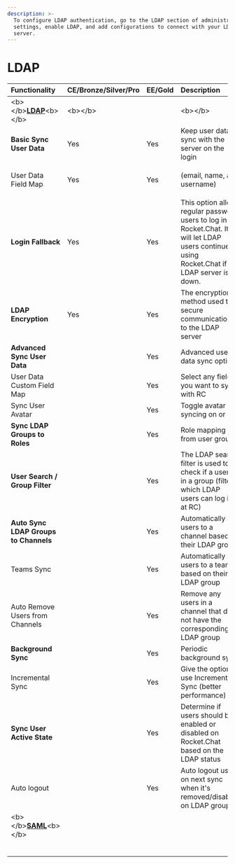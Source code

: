 ```yaml
---
description: >-
  To configure LDAP authentication, go to the LDAP section of administration
  settings, enable LDAP, and add configurations to connect with your LDAP
  server.
---
```


# LDAP





<table>
  <thead>
    <tr>
      <th style="text-align:left">Functionality</th>
      <th style="text-align:left">CE/Bronze/Silver/Pro</th>
      <th style="text-align:left">EE/Gold</th>
      <th style="text-align:left">Description</th>
    </tr>
  </thead>
  <tbody>
    <tr>
      <td style="text-align:left">&lt;b&gt;&lt;/b&gt;<a href="https://docs.rocket.chat/guides/administration/administration/settings/ldap"><b>LDAP</b></a>&lt;b&gt;&lt;/b&gt;</td>
      <td
      style="text-align:left">&lt;b&gt;&lt;/b&gt;</td>
        <td style="text-align:left"></td>
        <td style="text-align:left">&lt;b&gt;&lt;/b&gt;</td>
    </tr>
    <tr>
      <td style="text-align:left"><b>Basic Sync User Data</b>
      </td>
      <td style="text-align:left">Yes</td>
      <td style="text-align:left">Yes</td>
      <td style="text-align:left">Keep user data in sync with the server on the login</td>
    </tr>
    <tr>
      <td style="text-align:left">User Data Field Map</td>
      <td style="text-align:left">Yes</td>
      <td style="text-align:left">Yes</td>
      <td style="text-align:left">
        <p></p>
        <p>(email, name, and username)</p>
      </td>
    </tr>
    <tr>
      <td style="text-align:left"><b>Login Fallback</b>
      </td>
      <td style="text-align:left">Yes</td>
      <td style="text-align:left">Yes</td>
      <td style="text-align:left">This option allows regular password users to log in on Rocket.Chat. It
        will let LDAP users continue using Rocket.Chat if the LDAP server is down.</td>
    </tr>
    <tr>
      <td style="text-align:left">
        <p></p>
        <p><b>LDAP Encryption</b>
        </p>
      </td>
      <td style="text-align:left">Yes</td>
      <td style="text-align:left">Yes</td>
      <td style="text-align:left">The encryption method used to secure communications to the LDAP server</td>
    </tr>
    <tr>
      <td style="text-align:left"><b>Advanced Sync User Data</b>
      </td>
      <td style="text-align:left"></td>
      <td style="text-align:left">Yes</td>
      <td style="text-align:left">Advanced user data sync options</td>
    </tr>
    <tr>
      <td style="text-align:left">User Data Custom Field Map</td>
      <td style="text-align:left"></td>
      <td style="text-align:left">Yes</td>
      <td style="text-align:left">Select any field you want to sync with RC</td>
    </tr>
    <tr>
      <td style="text-align:left">Sync User Avatar</td>
      <td style="text-align:left"></td>
      <td style="text-align:left">Yes</td>
      <td style="text-align:left">Toggle avatar syncing on or off</td>
    </tr>
    <tr>
      <td style="text-align:left"><b>Sync LDAP Groups to Roles</b>
      </td>
      <td style="text-align:left"></td>
      <td style="text-align:left">Yes</td>
      <td style="text-align:left">Role mapping from user groups</td>
    </tr>
    <tr>
      <td style="text-align:left"><b>User Search / Group Filter</b>
      </td>
      <td style="text-align:left"></td>
      <td style="text-align:left">Yes</td>
      <td style="text-align:left">The LDAP search filter is used to check if a user is in a group (filter
        which LDAP users can log in at RC)</td>
    </tr>
    <tr>
      <td style="text-align:left"><b>Auto Sync LDAP Groups to Channels</b>
      </td>
      <td style="text-align:left"></td>
      <td style="text-align:left">Yes</td>
      <td style="text-align:left">Automatically add users to a channel based on their LDAP group</td>
    </tr>
    <tr>
      <td style="text-align:left">Teams Sync</td>
      <td style="text-align:left"></td>
      <td style="text-align:left">Yes</td>
      <td style="text-align:left">Automatically add users to a team based on their LDAP group</td>
    </tr>
    <tr>
      <td style="text-align:left">Auto Remove Users from Channels</td>
      <td style="text-align:left"></td>
      <td style="text-align:left">Yes</td>
      <td style="text-align:left">Remove any users in a channel that does not have the corresponding LDAP
        group</td>
    </tr>
    <tr>
      <td style="text-align:left"><b>Background Sync</b>
      </td>
      <td style="text-align:left"></td>
      <td style="text-align:left">Yes</td>
      <td style="text-align:left">Periodic background sync</td>
    </tr>
    <tr>
      <td style="text-align:left">Incremental Sync</td>
      <td style="text-align:left"></td>
      <td style="text-align:left">Yes</td>
      <td style="text-align:left">Give the option to use Incremental Sync (better performance)</td>
    </tr>
    <tr>
      <td style="text-align:left"><b>Sync User Active State</b>
      </td>
      <td style="text-align:left"></td>
      <td style="text-align:left">Yes</td>
      <td style="text-align:left">Determine if users should be enabled or disabled on Rocket.Chat based
        on the LDAP status</td>
    </tr>
    <tr>
      <td style="text-align:left">Auto logout</td>
      <td style="text-align:left"></td>
      <td style="text-align:left">Yes</td>
      <td style="text-align:left">Auto logout user on next sync when it&apos;s removed/disabled on LDAP
        group</td>
    </tr>
    <tr>
      <td style="text-align:left">&lt;b&gt;&lt;/b&gt;<a href="https://docs.rocket.chat/guides/administration/administration/settings/saml"><b>SAML</b></a>&lt;b&gt;&lt;/b&gt;</td>
      <td
      style="text-align:left"></td>
        <td style="text-align:left"></td>
        <td style="text-align:left"></td>
    </tr>
    <tr>
      <td style="text-align:left"></td>
      <td style="text-align:left"></td>
      <td style="text-align:left"></td>
      <td style="text-align:left"></td>
    </tr>
    <tr>
      <td style="text-align:left"></td>
      <td style="text-align:left"></td>
      <td style="text-align:left"></td>
      <td style="text-align:left"></td>
    </tr>
    <tr>
      <td style="text-align:left"></td>
      <td style="text-align:left"></td>
      <td style="text-align:left"></td>
      <td style="text-align:left"></td>
    </tr>
    <tr>
      <td style="text-align:left"></td>
      <td style="text-align:left"></td>
      <td style="text-align:left"></td>
      <td style="text-align:left"></td>
    </tr>
    <tr>
      <td style="text-align:left"></td>
      <td style="text-align:left"></td>
      <td style="text-align:left"></td>
      <td style="text-align:left"></td>
    </tr>
    <tr>
      <td style="text-align:left"></td>
      <td style="text-align:left"></td>
      <td style="text-align:left"></td>
      <td style="text-align:left"></td>
    </tr>
  </tbody>
</table>

